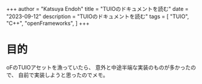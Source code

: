 +++
author = "Katsuya Endoh"
title = "TUIOのドキュメントを読む"
date = "2023-09-12"
description = "TUIOのドキュメントを読む"
tags = [
    "TUIO",
    "C++",
    "openFrameworks",
]
+++

# 目的

oFのTUIOアセットを漁っていたら、
意外と中途半端な実装のものが多かったので、
自前で実装しようと思ったのでメモ。